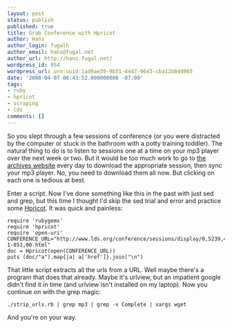 ```yaml
---
layout: post
status: publish
published: true
title: Grab Conference with Hpricot
author: Hans
author_login: fugalh
author_email: hans@fugal.net
author_url: http://hans.fugal.net/
wordpress_id: 954
wordpress_url: urn:uuid:1ad9ae39-9b51-4447-9643-cba12b84d965
date: '2008-04-07 06:43:52.000000000 -07:00'
tags:
- ruby
- hpricot
- scraping
- lds
comments: []
---
```

<p>So you slept through a few sessions of conference (or you were distracted by the computer or stuck in the bathroom with a potty training toddler). The natural thing to do is to listen to sessions one at a time on your mp3 player over the next week or two. But it would be too much work to go to <a href="http://www.lds.org/conference/sessions/display/0,5239,49-1-851,00.html">the archives website</a> every day to download the appropriate session, then sync your mp3 player. No, you need to download them all now. But clicking on each one is tedious at best.</p>

<p>Enter a script. Now I've done something like this in the past with just sed and grep, but this time I thought I'd skip the sed trial and error and practice some <a href="http://code.whytheluckystiff.net/hpricot/">Hpricot</a>. It was quick and painless:</p>

<pre><code>require 'rubygems'
require 'hpricot'
require 'open-uri'
CONFERENCE_URL="http://www.lds.org/conference/sessions/display/0,5239,49-1-851,00.html"
doc = Hpricot(open(CONFERENCE_URL))
puts (doc/"a").map{|a| a['href']}.join("\n")
</code></pre>

<p>That little script extracts all the urls from a URL. Well maybe there's a program that does that already. Maybe it's urlview, but an impatient google didn't find it in time (and urlview isn't installed on my laptop). Now you continue on with the grep magic:</p>

<pre><code>./strip_urls.rb | grep mp3 | grep -v Complete | xargs wget
</code></pre>

<p>And you're on your way.</p>
